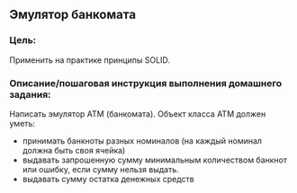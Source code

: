 ## Эмулятор банкомата

### Цель:
Применить на практике принципы SOLID.

### Описание/пошаговая инструкция выполнения домашнего задания:
Написать эмулятор АТМ (банкомата).
Объект класса АТМ должен уметь:
   - принимать банкноты разных номиналов (на каждый номинал должна быть своя ячейка)
   - выдавать запрошенную сумму минимальным количеством банкнот или ошибку, если сумму нельзя выдать.
   - выдавать сумму остатка денежных средств
